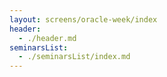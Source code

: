 ```yaml
---
layout: screens/oracle-week/index
header:
  - ./header.md
seminarsList:
  - ./seminarsList/index.md
---
```

